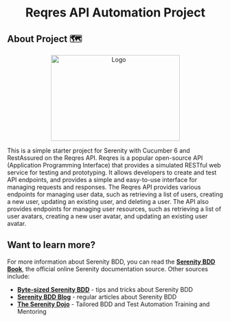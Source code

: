 <h1 align="center"> Reqres API Automation Project </h1>

## About Project :world_map:

<p align="center">
<img align="center" width="300px" height="200px" src="https://reqres.in/img/logo.png" alt="Logo" />
</p>

This is a simple starter project for Serenity with Cucumber 6 and RestAssured on the Reqres API. Reqres is a popular open-source API (Application Programming Interface) that provides a simulated RESTful web service for testing and prototyping. It allows developers to create and test API endpoints, and provides a simple and easy-to-use interface for managing requests and responses. The Reqres API provides various endpoints for managing user data, such as retrieving a list of users, creating a new user, updating an existing user, and deleting a user. The API also provides endpoints for managing user resources, such as retrieving a list of user avatars, creating a new user avatar, and updating an existing user avatar.

## Want to learn more?
For more information about Serenity BDD, you can read the [**Serenity BDD Book**](https://serenity-bdd.github.io/theserenitybook/latest/index.html), the official online Serenity documentation source. Other sources include:
* **[Byte-sized Serenity BDD](https://www.youtube.com/channel/UCav6-dPEUiLbnu-rgpy7_bw/featured)** - tips and tricks about Serenity BDD
* [**Serenity BDD Blog**](https://johnfergusonsmart.com/category/serenity-bdd/) - regular articles about Serenity BDD
* [**The Serenity Dojo**](https://www.serenity-dojo.com) - Tailored BDD and Test Automation Training and Mentoring
